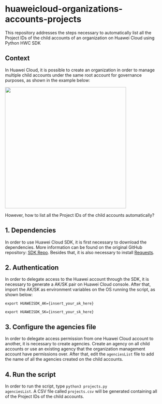 # huaweicloud-organizations-accounts-projects
This repository addresses the steps necessary to automatically list all the Project IDs of the child accounts of an organization on Huawei Cloud using Python HWC SDK

## Context
In Huawei Cloud, it is possible to create an organization in order to manage multiple child accounts under the same root account for governance purposes, as shown in the example below:

<img src="https://github.com/user-attachments/assets/3754ec47-c92c-41b0-8307-2f502f0a16fc" width=400>

<p>However, how to list all the Project IDs of the child accounts automatically?</p>

## 1. Dependencies
In order to use Huawei Cloud SDK, it is first necessary to download the dependencies. More information can be found on the original GitHub repository: <a href="https://github.com/huaweicloud/huaweicloud-sdk-python-v3">SDK Repo</a>. Besides that, it is also necessary to install <a href="https://pypi.org/project/requests/">Requests</a>.

## 2. Authentication
In order to delegate access to the Huawei account through the SDK, it is necessary to generate a AK/SK pair on Huawei Cloud console. After that, import the AK/SK as environment variables on the OS running the script, as shown below:
<p><code>export HUAWEISDK_AK={insert_your_ak_here}</code></p>
<p><code>export HUAWEISDK_SK={insert_your_sk_here}</code></p>

## 3. Configure the agencies file
In order to delegate access permission from one Huawei Cloud account to another, it is necessary to create agencies. Create an agency on all child accounts or use an existing agency that the organization management account have permissions over. After that, edit the <code>agenciesList</code> file to add the name of all the agencies created on the child accounts.

## 4. Run the script
In order to run the script, type <code>python3 projects.py agenciesList</code>. A CSV file called <code>projects.csv</code> will be generated containing all of the Project IDs of the child accounts.
